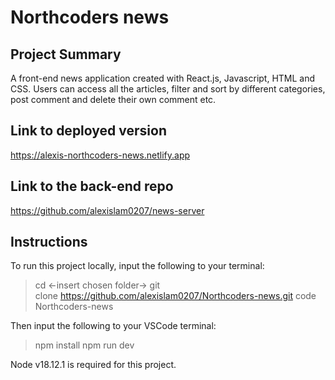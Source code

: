 # Northcoders news

## Project Summary
A front-end news application created with React.js, Javascript, HTML and CSS. Users can access all the articles, filter and sort by different categories, post comment and delete their own comment etc.

## Link to deployed version
https://alexis-northcoders-news.netlify.app

## Link to the back-end repo
https://github.com/alexislam0207/news-server

## Instructions
To run this project locally, input the following to your terminal:
> cd <-insert chosen folder->
> git clone https://github.com/alexislam0207/Northcoders-news.git
> code Northcoders-news

Then input the following to your VSCode terminal:
> npm install
> npm run dev

Node v18.12.1 is required for this project.
